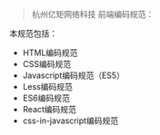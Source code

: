 > 杭州亿矩网络科技 前端编码规范：

本规范包括：

 - HTML编码规范
 - CSS编码规范
 - Javascript编码规范（ES5）
 - Less编码规范
 - ES6编码规范
 - React编码规范
 - css-in-javascript编码规范
